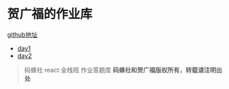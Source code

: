 # 贺广福的作业库

[github地址](https://github.com/hgfjxn/mfs-react-homework)

- [day1](./day1)
- [day2](./day2)

> 码蜂社 react 全栈班 作业答题库
**码蜂社和贺广福版权所有，转载请注明出处**


